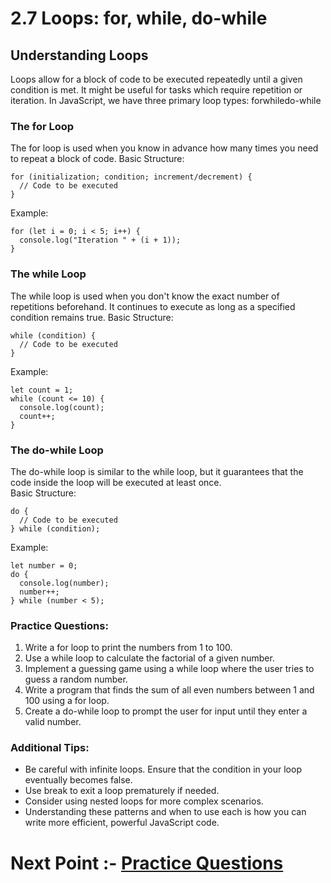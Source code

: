 # 2.7 Loops: for, while, do-while
## Understanding Loops
Loops allow for a block of code to be executed repeatedly until a given condition is met. It might be useful for tasks which require repetition or iteration. In JavaScript, we have three primary loop types: forwhiledo-while
### The for Loop
The for loop is used when you know in advance how many times you need to repeat a block of code.
Basic Structure:
```
for (initialization; condition; increment/decrement) {
  // Code to be executed
}
```
Example:
```
for (let i = 0; i < 5; i++) {
  console.log("Iteration " + (i + 1));
}
```
### The while Loop
The while loop is used when you don't know the exact number of repetitions beforehand. It continues to execute as long as a specified condition remains true.
Basic Structure:
```
while (condition) {
  // Code to be executed
}
```
Example:
```
let count = 1;
while (count <= 10) {
  console.log(count);
  count++;
}
```
### The do-while Loop
The do-while loop is similar to the while loop, but it guarantees that the code inside the loop will be executed at least once.  
Basic Structure:
```
do {
  // Code to be executed
} while (condition);
```
Example:
```
let number = 0;
do {
  console.log(number);
  number++;
} while (number < 5);
```
### Practice Questions:
1. Write a for loop to print the numbers from 1 to 100.
2. Use a while loop to calculate the factorial of a given number.
3. Implement a guessing game using a while loop where the user tries to guess a random number.
4. Write a program that finds the sum of all even numbers between 1 and 100 using a for loop.
5. Create a do-while loop to prompt the user for input until they enter a valid number.

### Additional Tips:
- Be careful with infinite loops. Ensure that the condition in your loop eventually becomes false.
- Use break to exit a loop prematurely if needed.
- Consider using nested loops for more complex scenarios.
- Understanding these patterns and when to use each is how you can write more efficient, powerful JavaScript code.

# Next Point :- [Practice Questions](./Practice_Questions.md)